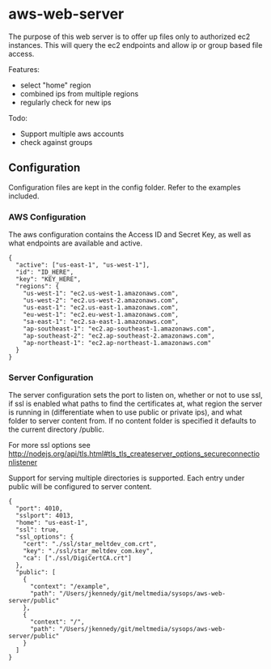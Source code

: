 # aws-web-server

The purpose of this web server is to offer up files only to authorized ec2 instances. This will query the ec2 endpoints and allow ip or group based file access. 

Features:
* select "home" region
* combined ips from multiple regions
* regularly check for new ips

Todo:
* Support multiple aws accounts
* check against groups

## Configuration

Configuration files are kept in the config folder. Refer to the examples included.

### AWS Configuration

The aws configuration contains the Access ID and Secret Key, as well as what endpoints are available and active.

    {
      "active": ["us-east-1", "us-west-1"],
      "id": "ID_HERE",
      "key": "KEY_HERE",
      "regions": {
        "us-west-1": "ec2.us-west-1.amazonaws.com",
        "us-west-2": "ec2.us-west-2.amazonaws.com",
        "us-east-1": "ec2.us-east-1.amazonaws.com",
        "eu-west-1": "ec2.eu-west-1.amazonaws.com",
        "sa-east-1": "ec2.sa-east-1.amazonaws.com",
        "ap-southeast-1": "ec2.ap-southeast-1.amazonaws.com",
        "ap-southeast-2": "ec2.ap-southeast-2.amazonaws.com",
        "ap-northeast-1": "ec2.ap-northeast-1.amazonaws.com"
      }
    }

### Server Configuration

The server configuration sets the port to listen on, whether or not to use ssl, if ssl is enabled what paths to find the certificates at, what region the server is running in (differentiate when to use public or private ips), and what folder to server content from. If no content folder is specified it defaults to the current directory /public.

For more ssl options see http://nodejs.org/api/tls.html#tls_tls_createserver_options_secureconnectionlistener

Support for serving multiple directories is supported. Each entry under public will be configured to server content. 

    {
      "port": 4010,
      "sslport": 4013,
      "home": "us-east-1",
      "ssl": true,
      "ssl_options": {
        "cert": "./ssl/star_meltdev_com.crt",
        "key": "./ssl/star_meltdev_com.key",
        "ca": ["./ssl/DigiCertCA.crt"]
      },
      "public": [
        {
          "context": "/example",
          "path": "/Users/jkennedy/git/meltmedia/sysops/aws-web-server/public"
        },
        {
          "context": "/",
          "path": "/Users/jkennedy/git/meltmedia/sysops/aws-web-server/public"
        }
      ]
    }
